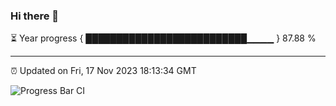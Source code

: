 ### Hi there 👋

⏳ Year progress { ██████████████████████████▁▁▁▁ } 87.88 %

---

⏰ Updated on Fri, 17 Nov 2023 18:13:34 GMT

![Progress Bar CI](https://github.com/liununu/liununu/workflows/Progress%20Bar%20CI/badge.svg)

